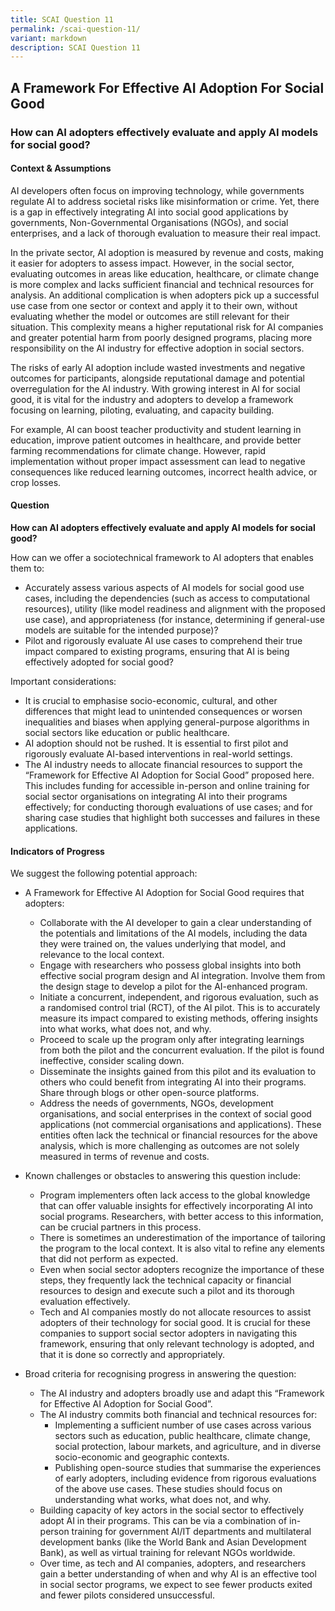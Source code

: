 ```yaml
---
title: SCAI Question 11
permalink: /scai-question-11/
variant: markdown
description: SCAI Question 11
---
```

## A Framework For Effective AI Adoption For Social Good

### How can AI adopters effectively evaluate and apply AI models for social good?

#### Context & Assumptions

AI developers often focus on improving technology, while governments regulate AI to address societal risks like misinformation or crime. Yet, there is a gap in effectively integrating AI into social good applications by governments, Non-Governmental Organisations (NGOs), and social enterprises, and a lack of thorough evaluation to measure their real impact.

In the private sector, AI adoption is measured by revenue and costs, making it easier for adopters to assess impact. However, in the social sector, evaluating outcomes in areas like education, healthcare, or climate change is more complex and lacks sufficient financial and technical resources for analysis. An additional complication is when adopters pick up a successful use case from one sector or context and apply it to their own, without evaluating whether the model or outcomes are still relevant for their situation. This complexity means a higher reputational risk for AI companies and greater potential harm from poorly designed programs, placing more responsibility on the AI industry for effective adoption in social sectors.

The risks of early AI adoption include wasted investments and negative outcomes for participants, alongside reputational damage and potential overregulation for the AI industry. With growing interest in AI for social good, it is vital for the industry and adopters to develop a framework focusing on learning, piloting, evaluating, and capacity building.

For example, AI can boost teacher productivity and student learning in education, improve patient outcomes in healthcare, and provide better farming recommendations for climate change. However, rapid implementation without proper impact assessment can lead to negative consequences like reduced learning outcomes, incorrect health advice, or crop losses.

#### Question

**How can AI adopters effectively evaluate and apply AI models for social good?**

How can we offer a sociotechnical framework to AI adopters that enables them to:

* Accurately assess various aspects of AI models for social good use cases, including the dependencies (such as access to computational resources), utility (like model readiness and alignment with the proposed use case), and appropriateness (for instance, determining if general-use models are suitable for the intended purpose)?
* Pilot and rigorously evaluate AI use cases to comprehend their true impact compared to existing programs, ensuring that AI is being effectively adopted for social good?

Important considerations:

* It is crucial to emphasise socio-economic, cultural, and other differences that might lead to unintended consequences or worsen inequalities and biases when applying general-purpose algorithms in social sectors like education or public healthcare.
* AI adoption should not be rushed. It is essential to first pilot and rigorously evaluate AI-based interventions in real-world settings.
* The AI industry needs to allocate financial resources to support the “Framework for Effective AI Adoption for Social Good” proposed here. This includes funding for accessible in-person and online training for social sector organisations on integrating AI into their programs effectively; for conducting thorough evaluations of use cases; and for sharing case studies that highlight both successes and failures in these applications.

#### Indicators of Progress

We suggest the following potential approach:

* A Framework for Effective AI Adoption for Social Good requires that adopters:
	* Collaborate with the AI developer to gain a clear understanding of the potentials and limitations of the AI models, including the data they were trained on, the values underlying that model, and relevance to the local context.
	* Engage with researchers who possess global insights into both effective social program design and AI integration. Involve them from the design stage to develop a pilot for the AI-enhanced program.
	* Initiate a concurrent, independent, and rigorous evaluation, such as a randomised control trial (RCT), of the AI pilot. This is to accurately measure its impact compared to existing methods, offering insights into what works, what does not, and why.
	* Proceed to scale up the program only after integrating learnings from both the pilot and the concurrent evaluation. If the pilot is found ineffective, consider scaling down.
	* Disseminate the insights gained from this pilot and its evaluation to others who could benefit from integrating AI into their programs. Share through blogs or other open-source platforms.
	* Address the needs of governments, NGOs, development organisations, and social enterprises in the context of social good applications (not commercial organisations and applications). These entities often lack the technical or financial resources for the above analysis, which is more challenging as outcomes are not solely measured in terms of revenue and costs.

* Known challenges or obstacles to answering this question include:
	* Program implementers often lack access to the global knowledge that can offer valuable insights for effectively incorporating AI into social programs. Researchers, with better access to this information, can be crucial partners in this process.
	* There is sometimes an underestimation of the importance of tailoring the program to the local context. It is also vital to refine any elements that did not perform as expected.
	* Even when social sector adopters recognize the importance of these steps, they frequently lack the technical capacity or financial resources to design and execute such a pilot and its thorough evaluation effectively.
	* Tech and AI companies mostly do not allocate resources to assist adopters of their technology for social good. It is crucial for these companies to support social sector adopters in navigating this framework, ensuring that only relevant technology is adopted, and that it is done so correctly and appropriately.

* Broad criteria for recognising progress in answering the question:
	* The AI industry and adopters broadly use and adapt this “Framework for Effective AI Adoption for Social Good”.
	* The AI industry commits both financial and technical resources for:
		* Implementing a sufficient number of use cases across various sectors such as education, public healthcare, climate change, social protection, labour markets, and agriculture, and in diverse socio-economic and geographic contexts.
		* Publishing open-source studies that summarise the experiences of early adopters, including evidence from rigorous evaluations of the above use cases. These studies should focus on understanding what works, what does not, and why.
	* Building capacity of key actors in the social sector to effectively adopt AI in their programs. This can be via a combination of in-person training for government AI/IT departments and multilateral development banks (like the World Bank and Asian Development Bank), as well as virtual training for relevant NGOs worldwide.
	* Over time, as tech and AI companies, adopters, and researchers gain a better understanding of when and why AI is an effective tool in social sector programs, we expect to see fewer products exited and fewer pilots considered unsuccessful.